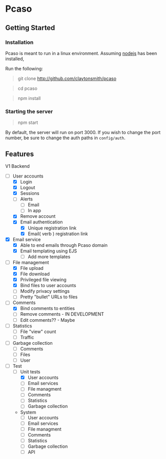 # Pcaso


## Getting Started 

### Installation

Pcaso is meant to run in a linux environment. Assuming [nodejs](https://nodejs.org/en/download/package-manager/) has been installed, 

Run the following:
> git clone http://github.com/claytonsmith/pcaso

> cd pcaso

> npm install

### Starting the server
> npm start 

By default, the server will run on port 3000. If you wish to change the port number, be sure to change the auth paths in `config/auth`.

## Features

V1 Backend 

- [ ] User accounts 
  - [X] Login 
  - [X] Logout
  - [X] Sessions 
  - [ ] Alerts 
    - [ ] Email
    - [ ] In app
  - [X] Remove account
  - [X] Email authentication
    - [X] Unique registration link
    - [X] Email( verb ) registration link
- [X] Email service
  - [X] Able to end emails through Pcaso domain
  - [X] Email templating using EJS
    - [ ] Add more templates 
- [ ] File management
  - [X] File upload
  - [X] File download
  - [X] Privileged file viewing
  - [X] Bind files to user accounts 
  - [ ] Modify privacy settings
  - [ ] Pretty "bullet" URLs to files 
- [ ] Comments
  - [X] Bind comments to entities 
  - [ ] Remove comments - IN DEVELOPMENT
  - [ ] Edit comments?? - Maybe
- [ ] Statistics
  - [ ] File "view" count
  - [ ] Traffic
- [ ] Garbage collection
  - [ ] Comments
  - [ ] Files
  - [ ] User
- [ ] Test
  - [ ] Unit tests 
    - [X] User accounts
    - [ ] Email services
    - [ ] File managment	
    - [ ] Comments
    - [ ] Statistics
    - [ ] Garbage collection
  - System 
    - [ ] User accounts
    - [ ] Email services
    - [ ] File managment	
    - [ ] Comments
    - [ ] Statistics
    - [ ] Garbage collection
    - [ ] API